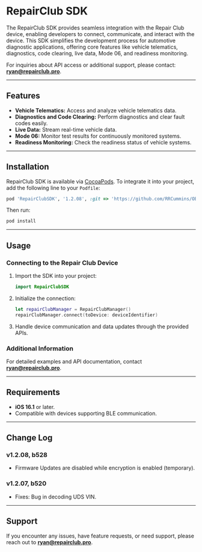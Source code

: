 # RepairClub SDK

The RepairClub SDK provides seamless integration with the Repair Club device, enabling developers to connect, communicate, and interact with the device. This SDK simplifies the development process for automotive diagnostic applications, offering core features like vehicle telematics, diagnostics, code clearing, live data, Mode 06, and readiness monitoring.

For inquiries about API access or additional support, please contact: **[ryan@repairclub.pro](mailto:ryan@repairclub.pro)**.

---

## Features

- **Vehicle Telematics:** Access and analyze vehicle telematics data.
- **Diagnostics and Code Clearing:** Perform diagnostics and clear fault codes easily.
- **Live Data:** Stream real-time vehicle data.
- **Mode 06:** Monitor test results for continuously monitored systems.
- **Readiness Monitoring:** Check the readiness status of vehicle systems.

---

## Installation

RepairClub SDK is available via [CocoaPods](https://cocoapods.org/). To integrate it into your project, add the following line to your `Podfile`:

```ruby
pod 'RepairClubSDK', '1.2.08', :git => 'https://github.com/RRCummins/OBD2Interface.git'
```

Then run:

```bash
pod install
```

---

## Usage

### Connecting to the Repair Club Device

1. Import the SDK into your project:

   ```swift
   import RepairClubSDK
   ```

2. Initialize the connection:

   ```swift
   let repairClubManager = RepairClubManager()
   repairClubManager.connect(toDevice: deviceIdentifier)
   ```

3. Handle device communication and data updates through the provided APIs.

### Additional Information

For detailed examples and API documentation, contact **[ryan@repairclub.pro](mailto:ryan@repairclub.pro)**.

---

## Requirements

- **iOS 16.1** or later.
- Compatible with devices supporting BLE communication.

---

## Change Log

### v1.2.08, b528

- Firmware Updates are disabled while encryption is enabled (temporary).

### v1.2.07, b520

- Fixes: Bug in decoding UDS VIN.

---

## Support

If you encounter any issues, have feature requests, or need support, please reach out to **[ryan@repairclub.pro](mailto:ryan@repairclub.pro)**.


